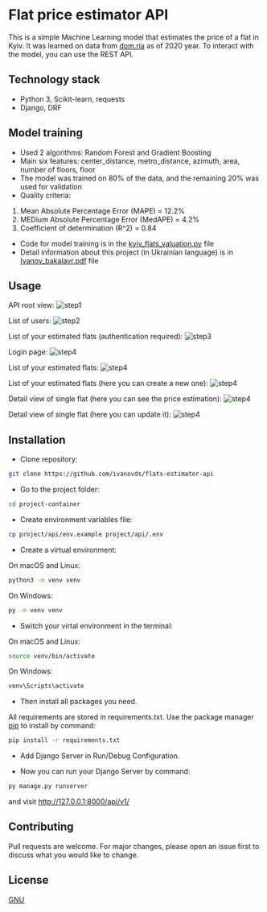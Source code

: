 # Flat price estimator API 

This is a simple Machine Learning model that estimates the price of a flat in Kyiv.
It was learned on data from [dom.ria](https://dom.ria.com/) as of 2020 year.
To interact with the model, you can use the REST API.

## Technology stack

* Python 3, Scikit-learn, requests
* Django, DRF

## Model training

* Used 2 algorithms: Random Forest and Gradient Boosting
* Main six features: center_distance, metro_distance, azimuth, area, number of floors, floor
* The model was trained on 80% of the data, and the remaining 20% was used for validation
* Quality criteria: 
1) Mean Absolute Percentage Error (MAPE) = 12.2%
2) MEDium Absolute Percentage Error (MedAPE) = 4.2%
3) Coefficient of determination (R^2) = 0.84

* Code for model training is in the [kyiv_flats_valuation.py](kyiv_flats_valuation.py) file
* Detail information about this project (in Ukrainian language) is in [Ivanov_bakalavr.pdf](staticfiles/Ivanov_bakalavr.pdf) file 

## Usage

API root view:
![step1](staticfiles/readme/Screenshot_1.png?raw=true "Title")

List of users:
![step2](staticfiles/readme/Screenshot_2.png?raw=true "Title")

List of your estimated flats (authentication required):
![step3](staticfiles/readme/Screenshot_3.png?raw=true "Title")

Login page:
![step4](staticfiles/readme/Screenshot_4.png?raw=true "Title")

List of your estimated flats:
![step4](staticfiles/readme/Screenshot_5.png?raw=true "Title")

List of your estimated flats (here you can create a new one):
![step4](staticfiles/readme/Screenshot_8.png?raw=true "Title")

Detail view of single flat (here you can see the price estimation):
![step4](staticfiles/readme/Screenshot_6.png?raw=true "Title")

Detail view of single flat (here you can update it):
![step4](staticfiles/readme/Screenshot_7.png?raw=true "Title")

## Installation

* Clone repository:
```bash
git clone https://github.com/ivanovds/flats-estimator-api
```

* Go to the project folder:
```bash
cd project-container
```

* Create environment variables file:
```bash
cp project/api/env.example project/api/.env
```

* Create a virtual environment:

On macOS and Linux:
```bash
python3 -m venv venv
```
On Windows:
```bash
py -m venv venv
```

* Switch your virtal environment in the terminal:

On macOS and Linux:
```bash
source venv/bin/activate
```
On Windows:
```bash
venv\Scripts\activate
```

* Then install all packages you need.

All requirements are stored in requirements.txt.
Use the package manager [pip](https://pip.pypa.io/en/stable/) 
to install by command:

```bash
pip install -r requirements.txt
```

* Add Django Server in Run/Debug Configuration.

* Now you can run your Django Server by command:
```bash
py manage.py runserver
```
and visit http://127.0.0.1:8000/api/v1/


## Contributing
Pull requests are welcome. For major changes, please open an issue first to discuss what you would like to change.

## License
[GNU](https://choosealicense.com/licenses/gpl-3.0/)